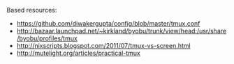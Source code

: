 Based resources:

- https://github.com/diwakergupta/config/blob/master/tmux.conf
- http://bazaar.launchpad.net/~kirkland/byobu/trunk/view/head:/usr/share/byobu/profiles/tmux
- http://nixscripts.blogspot.com/2011/07/tmux-vs-screen.html
- http://mutelight.org/articles/practical-tmux